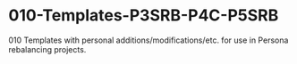 # 010-Templates-P3SRB-P4C-P5SRB
010 Templates with personal additions/modifications/etc. for use in Persona rebalancing projects.
